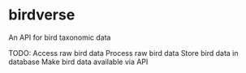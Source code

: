 # birdverse
An API for bird taxonomic data

TODO:
Access raw bird data
Process raw bird data
Store bird data in database
Make bird data available via API
